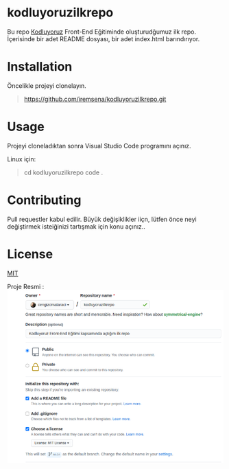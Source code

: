 # kodluyoruzilkrepo
Bu repo [Kodluyoruz](https://www.kodluyoruz.org/) Front-End Eğitiminde oluşturudğumuz ilk repo. İçerisinde bir adet README dosyası, bir adet index.html barındırıyor. 

# Installation
Öncelikle projeyi clonelayın. 
>https://github.com/iremsena/kodluyoruzilkrepo.git

# Usage
Projeyi cloneladıktan sonra Visual Studio Code programını açınız.

Linux için:


> cd kodluyoruzilkrepo
>code .

# Contributing 
Pull requestler kabul edilir. Büyük değişiklikler iiçn, lütfen önce neyi değiştirmek isteiğinizi tartışmak için konu açınız..

# License 
[MIT](https://opensource.org/licenses/MIT)

Proje Resmi : ![GÖRSEL](https://raw.githubusercontent.com/Kodluyoruz/taskforce/main/git/odev1/figures/github.png)

